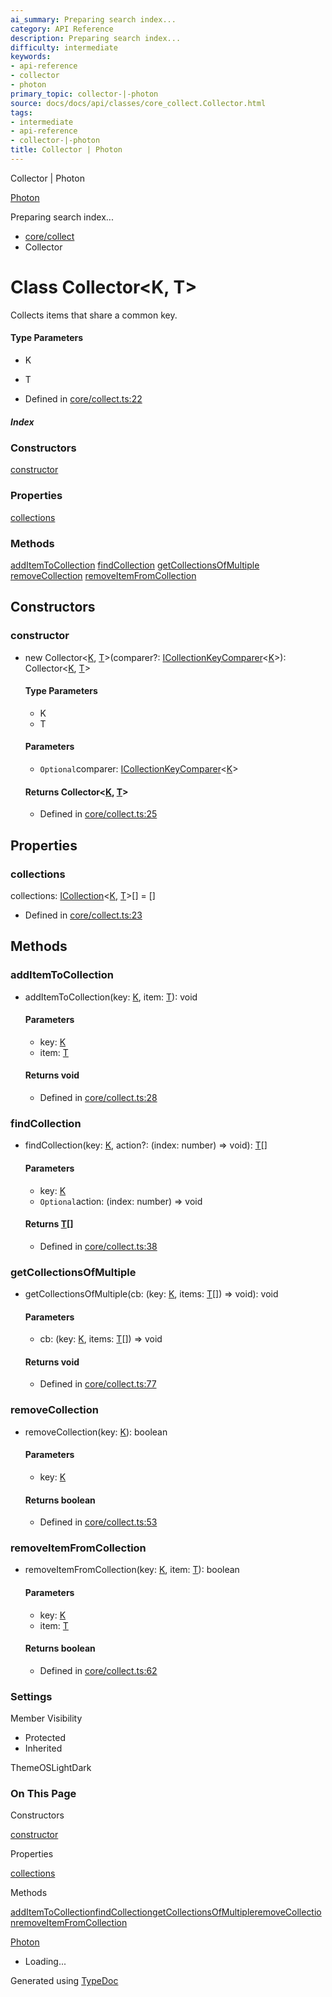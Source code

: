 ```yaml
---
ai_summary: Preparing search index...
category: API Reference
description: Preparing search index...
difficulty: intermediate
keywords:
- api-reference
- collector
- photon
primary_topic: collector-|-photon
source: docs/docs/api/classes/core_collect.Collector.html
tags:
- intermediate
- api-reference
- collector-|-photon
title: Collector | Photon
---
```

Collector | Photon

[Photon](../index.md)




Preparing search index...

* [core/collect](../modules/core_collect.md)
* Collector

# Class Collector<K, T>

Collects items that share a common key.

#### Type Parameters

* K
* T

* Defined in [core/collect.ts:22](https://github.com/mwhite454/photon/blob/main/packages/photon/src/core/collect.ts#L22)

##### Index

### Constructors

[constructor](#constructor)

### Properties

[collections](#collections)

### Methods

[addItemToCollection](#additemtocollection)
[findCollection](#findcollection)
[getCollectionsOfMultiple](#getcollectionsofmultiple)
[removeCollection](#removecollection)
[removeItemFromCollection](#removeitemfromcollection)

## Constructors

### constructor

* new Collector<[K](#constructorcollectork), [T](#constructorcollectort)>(comparer?: [ICollectionKeyComparer](../interfaces/core_collect.ICollectionKeyComparer.md)<[K](#constructorcollectork)>): Collector<[K](#constructorcollectork), [T](#constructorcollectort)>

  #### Type Parameters

  + K
  + T

  #### Parameters

  + `Optional`comparer: [ICollectionKeyComparer](../interfaces/core_collect.ICollectionKeyComparer.md)<[K](#constructorcollectork)>

  #### Returns Collector<[K](#constructorcollectork), [T](#constructorcollectort)>

  + Defined in [core/collect.ts:25](https://github.com/mwhite454/photon/blob/main/packages/photon/src/core/collect.ts#L25)

## Properties

### collections

collections: [ICollection](../interfaces/core_collect.ICollection.md)<[K](#constructorcollectork), [T](#constructorcollectort)>[] = []

* Defined in [core/collect.ts:23](https://github.com/mwhite454/photon/blob/main/packages/photon/src/core/collect.ts#L23)

## Methods

### addItemToCollection

* addItemToCollection(key: [K](#constructorcollectork), item: [T](#constructorcollectort)): void

  #### Parameters

  + key: [K](#constructorcollectork)
  + item: [T](#constructorcollectort)

  #### Returns void

  + Defined in [core/collect.ts:28](https://github.com/mwhite454/photon/blob/main/packages/photon/src/core/collect.ts#L28)

### findCollection

* findCollection(key: [K](#constructorcollectork), action?: (index: number) => void): [T](#constructorcollectort)[]

  #### Parameters

  + key: [K](#constructorcollectork)
  + `Optional`action: (index: number) => void

  #### Returns [T](#constructorcollectort)[]

  + Defined in [core/collect.ts:38](https://github.com/mwhite454/photon/blob/main/packages/photon/src/core/collect.ts#L38)

### getCollectionsOfMultiple

* getCollectionsOfMultiple(cb: (key: [K](#constructorcollectork), items: [T](#constructorcollectort)[]) => void): void

  #### Parameters

  + cb: (key: [K](#constructorcollectork), items: [T](#constructorcollectort)[]) => void

  #### Returns void

  + Defined in [core/collect.ts:77](https://github.com/mwhite454/photon/blob/main/packages/photon/src/core/collect.ts#L77)

### removeCollection

* removeCollection(key: [K](#constructorcollectork)): boolean

  #### Parameters

  + key: [K](#constructorcollectork)

  #### Returns boolean

  + Defined in [core/collect.ts:53](https://github.com/mwhite454/photon/blob/main/packages/photon/src/core/collect.ts#L53)

### removeItemFromCollection

* removeItemFromCollection(key: [K](#constructorcollectork), item: [T](#constructorcollectort)): boolean

  #### Parameters

  + key: [K](#constructorcollectork)
  + item: [T](#constructorcollectort)

  #### Returns boolean

  + Defined in [core/collect.ts:62](https://github.com/mwhite454/photon/blob/main/packages/photon/src/core/collect.ts#L62)

### Settings

Member Visibility

* Protected
* Inherited

ThemeOSLightDark

### On This Page

Constructors

[constructor](#constructor)

Properties

[collections](#collections)

Methods

[addItemToCollection](#additemtocollection)[findCollection](#findcollection)[getCollectionsOfMultiple](#getcollectionsofmultiple)[removeCollection](#removecollection)[removeItemFromCollection](#removeitemfromcollection)

[Photon](../index.md)

* Loading...

Generated using [TypeDoc](https://typedoc.org/)
